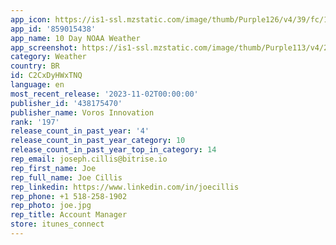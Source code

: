 ```yaml
---
app_icon: https://is1-ssl.mzstatic.com/image/thumb/Purple126/v4/39/fc/16/39fc163e-e41d-92f3-a2cf-58e8ca7af7b9/10DW_Icon-0-0-1x_U007emarketing-0-9-0-0-85-220.png/1024x1024bb.png
app_id: '859015438'
app_name: 10 Day NOAA Weather
app_screenshot: https://is1-ssl.mzstatic.com/image/thumb/Purple113/v4/25/9b/40/259b40e2-9d52-a1e5-a041-845bc8325c0b/mzl.igugpihl.jpg/1242x2688bb.png
category: Weather
country: BR
id: C2CxDyHWxTNQ
language: en
most_recent_release: '2023-11-02T00:00:00'
publisher_id: '438175470'
publisher_name: Voros Innovation
rank: '197'
release_count_in_past_year: '4'
release_count_in_past_year_category: 10
release_count_in_past_year_top_in_category: 14
rep_email: joseph.cillis@bitrise.io
rep_first_name: Joe
rep_full_name: Joe Cillis
rep_linkedin: https://www.linkedin.com/in/joecillis
rep_phone: +1 518-258-1902
rep_photo: joe.jpg
rep_title: Account Manager
store: itunes_connect
---
```

